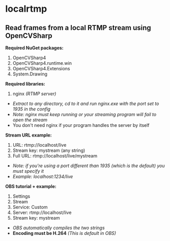 # localrtmp
## Read frames from a local RTMP stream using OpenCVSharp

**Required NuGet packages:**
1) OpenCVSharp4
2) OpenCVSharp4.runtime.win
3) OpenCVSharp4.Extensions
4) System.Drawing

**Required libraries:**
1) nginx *(RTMP server)*
- *Extract to any directory, cd to it and run nginx.exe with the port set to 1935 in the config*
- *Note: nginx must keep running or your streaming program will fail to open the stream*
- You don't need nginx if your program handles the server by itself

**Stream URL example:**
1) URL: rtmp://localhost/live
2) Stream key: mystream (any string)
3) Full URL: rtmp://localhost/live/mystream
- *Note: if you're using a port different than 1935 (which is the default) you must specify it*
- *Example: localhost:1234/live*

**OBS tutorial + example:**
1) Settings
2) Stream
3) Service: Custom
4) Server: rtmp://localhost/live
5) Stream key: mystream
- *OBS automatically compiles the two strings*
- **Encoding must be H.264** *(This is default in OBS)*

